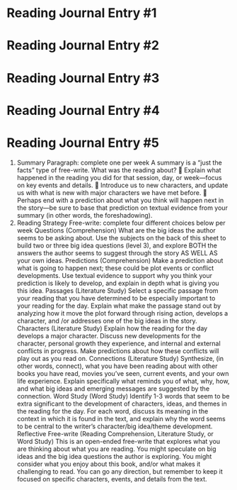 # Reading Journal Entry #1

# Reading Journal Entry #2
# Reading Journal Entry #3
# Reading Journal Entry #4
# Reading Journal Entry #5


1) Summary Paragraph: complete one per week
A summary is a “just the facts” type of free-write. What was the reading about?
 Explain what happened in the reading you did for that session, day, or week—focus on key events and details.
 Introduce us to new characters, and update us with what is new with major characters we have met before.
 Perhaps end with a prediction about what you think will happen next in the story—be sure to base that prediction on textual
evidence from your summary (in other words, the foreshadowing).
2) Reading Strategy Free-write: complete four different choices below per week
Questions (Comprehension)
What are the big ideas the author seems to be asking about. Use the subjects on the back of this sheet to build two or three
big idea questions (level 3), and explore BOTH the answers the author seems to suggest through the story AS WELL AS
your own ideas.
Predictions (Comprehension)
Make a prediction about what is going to happen next; these could be plot events or conflict developments. Use textual
evidence to support why you think your prediction is likely to develop, and explain in depth what is giving you this idea.
Passages (Literature Study)
Select a specific passage from your reading that you have determined to be especially important to your reading for the day.
Explain what make the passage stand out by analyzing how it move the plot forward through rising action, develops a
character, and /or addresses one of the big ideas in the story.
Characters (Literature Study)
Explain how the reading for the day develops a major character. Discuss new developments for the character, personal
growth they experience, and internal and external conflicts in progress. Make predictions about how these conflicts will
play out as you read on.
Connections (Literature Study)
Synthesize, (in other words, connect), what you have been reading about with other books you have read, movies you’ve
seen, current events, and your own life experience. Explain specifically what reminds you of what, why, how, and what big
ideas and emerging messages are suggested by the connection.
Word Study (Word Study)
Identify 1-3 words that seem to be extra significant to the development of characters, ideas, and themes in the reading for the
day. For each word, discuss its meaning in the context in which it is found in the text, and explain why the word seems to
be central to the writer’s character/big idea/theme development.
Reflective Free-write (Reading Comprehension, Literature Study, or Word Study)
This is an open-ended free-write that explores what you are thinking about what you are reading. You might speculate
on big ideas and the big idea questions the author is exploring. You might consider what you enjoy about this book, and/or
what makes it challenging to read. You can go any direction, but remember to keep it focused on specific characters, events,
and details from the text.
